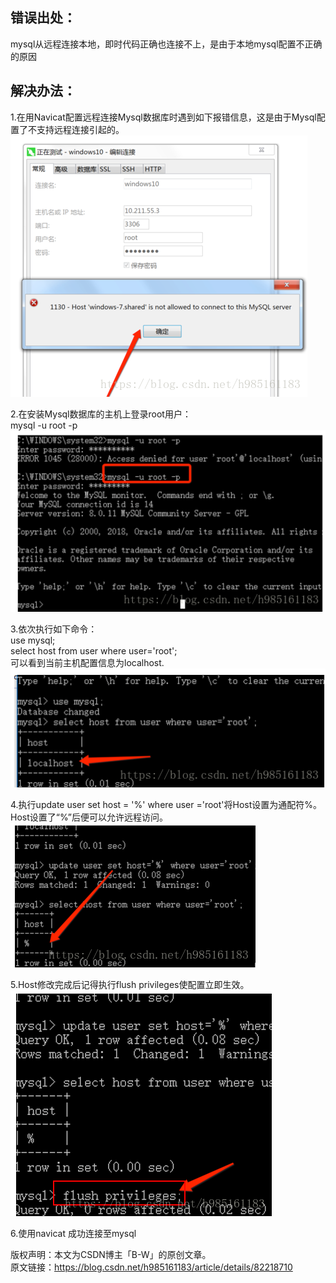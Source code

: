 ## 错误出处：<br/>
mysql从远程连接本地，即时代码正确也连接不上，是由于本地mysql配置不正确的原因<br/>

## 解决办法：<br/>
1.在用Navicat配置远程连接Mysql数据库时遇到如下报错信息，这是由于Mysql配置了不支持远程连接引起的。<br/>
![图片1](./picture1.png)

2.在安装Mysql数据库的主机上登录root用户：<br/>
mysql -u root -p<br/>
![图片2](./picture2.png)

3.依次执行如下命令：<br/>
use mysql;<br/>
select host from user where user='root';<br/>
可以看到当前主机配置信息为localhost.<br/>
![图片3](./picture3.png)

4.执行update user set host = '%' where user ='root'将Host设置为通配符%。<br/>
Host设置了“%”后便可以允许远程访问。<br/>
![图片4](./picture4.png)

5.Host修改完成后记得执行flush privileges使配置立即生效。<br/>
![图片5](./picture5.png)

6.使用navicat 成功连接至mysql<br/>


版权声明：本文为CSDN博主「B-W」的原创文章。<br/>
原文链接：https://blog.csdn.net/h985161183/article/details/82218710<br/>
